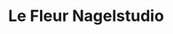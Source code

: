 ---
title: "Le Fleur Nagelstudio"
url: /brandenburg-an-der-havel/le-fleur-nagelstudio/
shop: Kosmetik
---